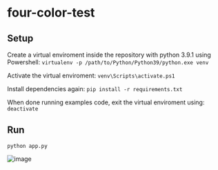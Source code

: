 # four-color-test


## Setup

Create a virtual enviroment inside the repository with python 3.9.1 using Powershell: `virtualenv -p /path/to/Python/Python39/python.exe venv`

Activate the virtual enviroment: `venv\Scripts\activate.ps1`

Install dependencies again: `pip install -r requirements.txt`

When done running examples code, exit the virtual enviroment using: `deactivate`

## Run

`python app.py`

![image](https://user-images.githubusercontent.com/43440295/122429421-11296600-cf93-11eb-8e76-2af911b30875.png)
